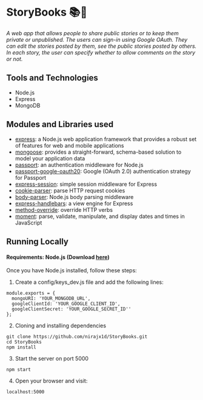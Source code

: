 # StoryBooks :books::pencil:
_A web app that allows people to share public stories or to keep them private or unpublished. The users can sign-in using Google OAuth. They can edit the stories posted by them, see the public stories posted by others. In each story, the user can specify whether to allow comments on the story or not._

## Tools and Technologies
* Node.js
* Express
* MongoDB

## Modules and Libraries used
* [express](https://expressjs.com/): a Node.js web application framework that provides a robust set of features for web and mobile applications
* [mongoose](https://mongoosejs.com/): provides a straight-forward, schema-based solution to model your application data
* [passport](http://www.passportjs.org/): an authentication middleware for Node.js
* [passport-google-oauth20](https://github.com/jaredhanson/passport-google-oauth2): Google (OAuth 2.0) authentication strategy for Passport
* [express-session](https://github.com/expressjs/session): simple session middleware for Express
* [cookie-parser](https://www.npmjs.com/package/cookie-parser): parse HTTP request cookies
* [body-parser](https://github.com/expressjs/body-parser): Node.js body parsing middleware
* [express-handlebars](https://www.npmjs.com/package/express-handlebars): a view engine for Express
* [method-override](https://github.com/expressjs/method-override): override HTTP verbs
* [moment](https://momentjs.com/): parse, validate, manipulate, and display dates and times in JavaScript

## Running Locally
#### Requirements: Node.js (Download [here](https://nodejs.org/))
Once you have Node.js installed, follow these steps:

1. Create a config/keys_dev.js file and add the following lines:
```
module.exports = {
  mongoURI: 'YOUR_MONGODB_URL',
  googleClientId: 'YOUR_GOOGLE_CLIENT_ID',
  googleClientSecret: 'YOUR_GOOGLE_SECRET_ID''
};
```

2. Cloning and installing dependencies
```
git clone https://github.com/nirajx1d/StoryBooks.git
cd StoryBooks
npm install
```
3. Start the server on port 5000
```
npm start
```
4. Open your browser and visit:
```
localhost:5000
```
